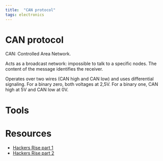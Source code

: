 ```yaml
---
title:  "CAN protocol"
tags: electronics
---
```

# CAN protocol

CAN: Controlled Area Network.

Acts as a broadcast network: impossible to talk to a specific nodes. The content
of the message identifies the receiver.

Operates over two wires (CAN high and CAN low) and uses differential signaling.
For a binary zero, both voltages at 2,5V. For a binary one, CAN high at 5V and
CAN low at 0V.

# Tools

# Resources
* [Hackers Rise part 1](https://www.hackers-arise.com/single-post/2017/08/04/Automobile-Hacking-Part-1-The-CAN-Protocol)
* [Hackers Rise part 2](https://www.hackers-arise.com/single-post/2017/08/08/Automobile-Hacking-Part-2-The-can-utils-or-SocketCAN)
